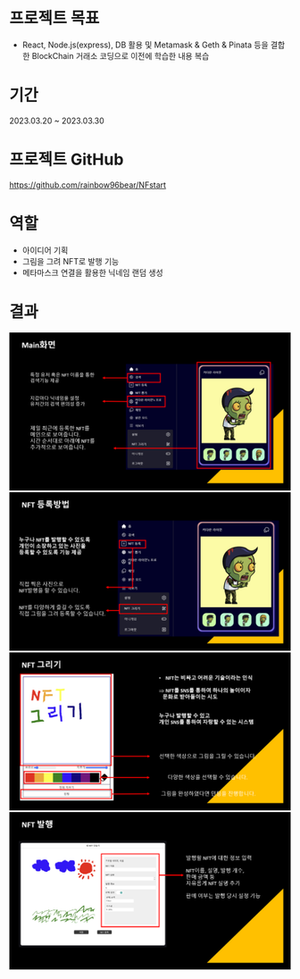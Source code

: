 # 프로젝트 목표
- React, Node.js(express), DB 활용 및 Metamask & Geth & Pinata 등을 결합한 BlockChain 거래소 코딩으로 이전에 학습한 내용 복습

# 기간
2023.03.20 ~ 2023.03.30

# 프로젝트 GitHub
https://github.com/rainbow96bear/NFstart

# 역할
- 아이디어 기획
- 그림을 그려 NFT로 발행 기능
- 메타마스크 연결을 활용한 닉네임 랜덤 생성

# 결과
<img src="/assets/Pasted image 20231129162706.png">
<img src="/assets/Pasted image 20231129162700.png">
<img src="/assets/Pasted image 20231129162652.png">
<img src="/assets/Pasted image 20231129162641.png">
